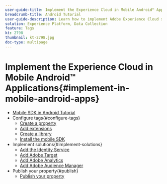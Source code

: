 ```yaml
---
user-guide-title: Implement the Experience Cloud in Mobile Android™ Applications
breadcrumb-title: Android Tutorial
user-guide-description: Learn how to implement Adobe Experience Cloud solutions in Android™ apps with tags in Experience Platform.
solution: Experience Platform, Data Collection
feature: Tags
kt: 2798
thumbnail: kt-2798.jpg
doc-type: multipage
---
```


# Implement the Experience Cloud in Mobile Android™ Applications{#implement-in-mobile-android-apps}

+ [Mobile SDK in Android Tutorial](overview.md)
+ Configure tags{#configure-tags}
  + [Create a property](create-a-property.md)
  + [Add extensions](add-extensions.md)
  + [Create a library](create-a-library.md)
  + [Install the mobile SDK](install-the-mobile-sdk.md)
+ Implement solutions{#implement-solutions}
  + [Add the Identity Service](id-service.md)
  + [Add Adobe Target](target.md)
  + [Add Adobe Analytics](analytics.md)
  + [Add Adobe Audience Manager](audience-manager.md)
+ Publish your property{#publish}
  + [Publish your property](publish.md)
